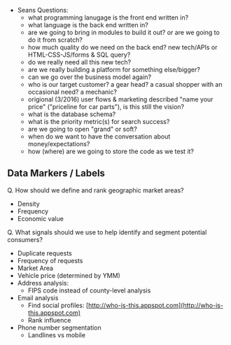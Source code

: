 * Seans Questions:
	* what programming lanugage is the front end written in?
	* what language is the back end written in?
	* are we going to bring in modules to build it out? or are we going to do it from scratch?
	* how much quality do we need on the back end? new tech/APIs or HTML-CSS-JS/forms & SQL query?
	* do we really need all this new tech?  
	* are we really building a platform for something else/bigger?
	* can we go over the business model again?  
	* who is our target customer? a gear head? a casual shopper with an occasional need? a mechanic? 
	* origional (3/2016) user flows & marketing described "name your price" ("priceline for car parts"), is this still the vision?
	* what is the database schema?
	* what is the priority metric(s) for search success?
	* are we going to open "grand" or soft?
	* when do we want to have the conversation about money/expectations?
	* how (where) are we going to store the code as we test it?

## Data Markers / Labels

Q. How should we define and rank geographic market areas?
- Density
- Frequency
- Economic value

Q. What signals should we use to help identify and segment potential consumers?

- Duplicate requests
- Frequency of requests
- Market Area 
- Vehicle price (determined by YMM)
- Address analysis: 
	- FIPS code instead of county-level analysis
- Email analysis
	- Find social profiles: [http://who-is-this.appspot.com](http://who-is-this.appspot.com)
	- Rank influence
- Phone number segmentation
	- Landlines vs mobile
